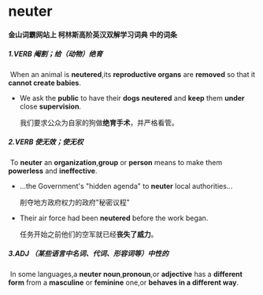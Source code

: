 # neuter

#### 金山词霸网站上 柯林斯高阶英汉双解学习词典 中的词条

##### 1.VERB 阉割；给（动物）绝育

​		When an animal is **neutered**,its **reproductive organs** are **removed** so that it **cannot create babies**.

- We ask the **public** to have their **dogs** **neutered** and **keep** them **under** close **supervision**.

  我们要求公众为自家的狗做**绝育手术**，并严格看管。

##### 2.VERB 使无效；使无权

​		To **neuter** an **organization**,**group** or **person** means to make them **powerless** and **ineffective**.

- ...the Government's "hidden agenda" to **neuter** local authorities...

  削夺地方政府权力的政府"秘密议程"

- Their air force had been **neutered** before the work began.

  任务开始之前他们的空军就已经**丧失了威力**。

##### 3.ADJ （某些语言中名词、代词、形容词等）中性的

​		In some languages,a **neuter** **noun**,**pronoun**,or **adjective** has a **different form** from a **masculine** or **feminine** one,or **behaves in a different way**.